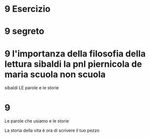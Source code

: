 # 9 Esercizio

# 9 segreto 



# 9 l'importanza della filosofia della lettura sibaldi la pnl piernicola de maria scuola non scuola

sibaldi LE parole e le storie 

# 9 
Le parole che usiamo e le storie

La storia della vita è ora di scrivere il tuo pezzo
<!--stackedit_data:
eyJoaXN0b3J5IjpbMjI4MzQxNjc0XX0=
-->